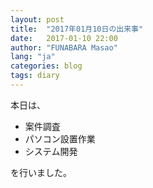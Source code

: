 ```yaml
---
layout: post
title:  "2017年01月10日の出来事"
date:   2017-01-10 22:00
author: "FUNABARA Masao"
lang: "ja"
categories: blog
tags: diary
---
```


本日は、

* 案件調査
* パソコン設置作業
* システム開発

を行いました。
